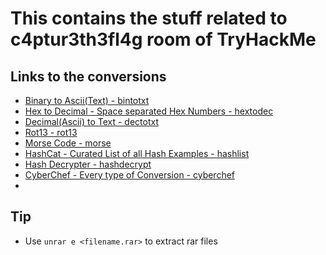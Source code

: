 # This contains the stuff related to c4ptur3th3fl4g room of TryHackMe

## Links to the conversions
* [Binary to Ascii(Text) - bintotxt](https://www.rapidtables.com/convert/number/binary-to-ascii.html)
* [Hex to Decimal - Space separated Hex Numbers - hextodec](https://www.convzone.com/hex-to-decimal/)
* [Decimal(Ascii) to Text - dectotxt](https://convert.town/ascii-to-text)
* [Rot13 - rot13](https://rot13.com/)
* [Morse Code - morse](https://morsecode.world/international/translator.html)
* [HashCat - Curated List of all Hash Examples - hashlist](https://hashcat.net/wiki/doku.php?id=example_hashes)
* [Hash Decrypter - hashdecrypt](https://md5hashing.net/)
* [CyberChef - Every type of Conversion - cyberchef](https://gchq.github.io/CyberChef/)
* []()


## Tip
* Use `unrar e <filename.rar>` to extract rar files
